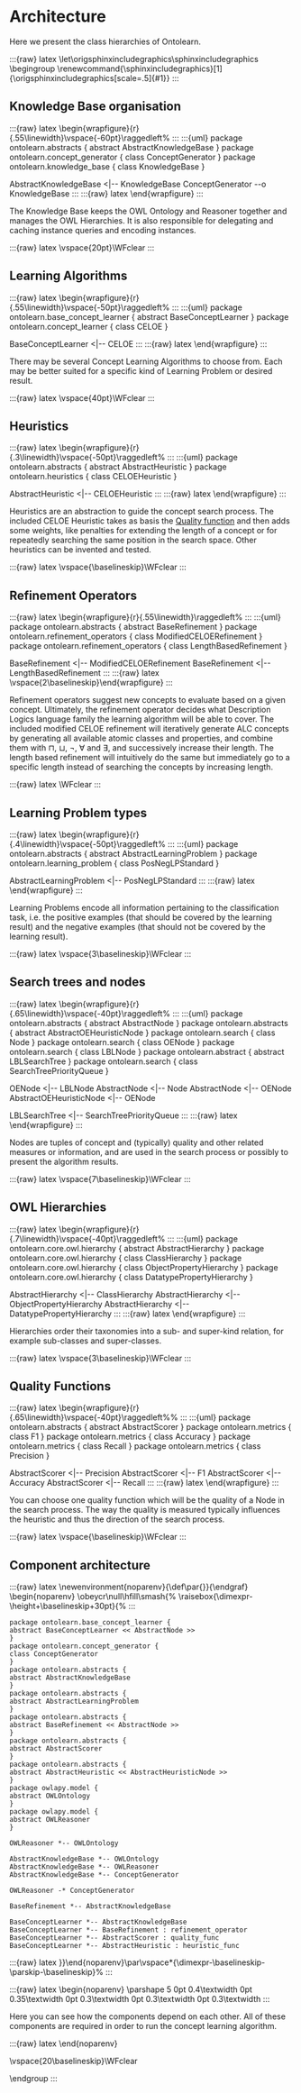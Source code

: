 # Architecture

Here we present the class hierarchies of Ontolearn.

:::{raw} latex
\let\origsphinxincludegraphics\sphinxincludegraphics
\begingroup
\renewcommand{\sphinxincludegraphics}[1]{\origsphinxincludegraphics[scale=.5]{#1}}
:::

## Knowledge Base organisation

:::{raw} latex
\begin{wrapfigure}{r}{.55\linewidth}\vspace{-60pt}\raggedleft%
:::
:::{uml}
package ontolearn.abstracts {
abstract AbstractKnowledgeBase
}
package ontolearn.concept_generator {
class ConceptGenerator
}
package ontolearn.knowledge_base {
class KnowledgeBase
}

AbstractKnowledgeBase <|-- KnowledgeBase
ConceptGenerator --o KnowledgeBase
:::
:::{raw} latex
\end{wrapfigure}
:::

The Knowledge Base keeps the OWL Ontology and Reasoner together and
manages the OWL Hierarchies. It is also responsible for delegating
and caching instance queries and encoding instances.

:::{raw} latex
\vspace{20pt}\WFclear
:::

## Learning Algorithms

:::{raw} latex
\begin{wrapfigure}{r}{.55\linewidth}\vspace{-50pt}\raggedleft%
:::
:::{uml}
package ontolearn.base_concept_learner {
abstract BaseConceptLearner
}
package ontolearn.concept_learner {
class CELOE
}

BaseConceptLearner <|-- CELOE
:::
:::{raw} latex
\end{wrapfigure}
:::

There may be several Concept Learning Algorithms to choose from. Each
may be better suited for a specific kind of Learning Problem or desired
result.

:::{raw} latex
\vspace{40pt}\WFclear
:::

## Heuristics

:::{raw} latex
\begin{wrapfigure}{r}{.3\linewidth}\vspace{-50pt}\raggedleft%
:::
:::{uml}
package ontolearn.abstracts {
abstract AbstractHeuristic
}
package ontolearn.heuristics {
class CELOEHeuristic
}

AbstractHeuristic <|-- CELOEHeuristic
:::
:::{raw} latex
\end{wrapfigure}
:::

Heuristics are an abstraction to guide the concept search process. The
included CELOE Heuristic takes as basis the [Quality
function](#quality-functions) and then adds some weights, like
penalties for extending the length of a concept or for repeatedly
searching the same position in the search space. Other heuristics can be
invented and tested.

:::{raw} latex
\vspace{\baselineskip}\WFclear
:::

## Refinement Operators

:::{raw} latex
\begin{wrapfigure}{r}{.55\linewidth}\raggedleft%
:::
:::{uml}
package ontolearn.abstracts {
abstract BaseRefinement
}
package ontolearn.refinement_operators {
class ModifiedCELOERefinement
}
package ontolearn.refinement_operators {
class LengthBasedRefinement
}

BaseRefinement <|-- ModifiedCELOERefinement
BaseRefinement <|-- LengthBasedRefinement
:::
:::{raw} latex
\vspace{2\baselineskip}\end{wrapfigure}
:::

Refinement operators suggest new concepts to evaluate based on a given
concept. Ultimately, the refinement operator decides what
Description Logics language family the learning algorithm will be able
to cover. The included modified CELOE refinement will iteratively
generate ALC concepts by generating all available atomic classes and
properties, and combine them with ⊓, ⊔, ¬, ∀ and ∃, and successively
increase their length. The length based refinement will intuitively do
the same but immediately go to a specific length instead of searching
the concepts by increasing length.

:::{raw} latex
\WFclear
:::

## Learning Problem types

:::{raw} latex
\begin{wrapfigure}{r}{.4\linewidth}\vspace{-50pt}\raggedleft%
:::
:::{uml}
package ontolearn.abstracts {
abstract AbstractLearningProblem
}
package ontolearn.learning_problem {
class PosNegLPStandard
}

AbstractLearningProblem <|-- PosNegLPStandard
:::
:::{raw} latex
\end{wrapfigure}
:::

Learning Problems encode all information pertaining to the
classification task, i.e. the positive examples (that should be
covered by the learning result) and the negative examples (that should
not be covered by the learning result).

:::{raw} latex
\vspace{3\baselineskip}\WFclear
:::

## Search trees and nodes

:::{raw} latex
\begin{wrapfigure}{r}{.65\linewidth}\vspace{-40pt}\raggedleft%
:::
:::{uml}
package ontolearn.abstracts {
abstract AbstractNode
}
package ontolearn.abstracts {
abstract AbstractOEHeuristicNode
}
package ontolearn.search {
class Node
}
package ontolearn.search {
class OENode
}
package ontolearn.search {
class LBLNode
}
package ontolearn.abstract {
abstract LBLSearchTree
}
package ontolearn.search {
class SearchTreePriorityQueue
}

OENode <|-- LBLNode
AbstractNode <|-- Node
AbstractNode <|-- OENode
AbstractOEHeuristicNode <|-- OENode

LBLSearchTree <|-- SearchTreePriorityQueue
:::
:::{raw} latex
\end{wrapfigure}
:::

Nodes are tuples of concept and (typically) quality and other related
measures or information, and are used in the search process or
possibly to present the algorithm results.

:::{raw} latex
\vspace{7\baselineskip}\WFclear
:::

## OWL Hierarchies

:::{raw} latex
\begin{wrapfigure}{r}{.7\linewidth}\vspace{-40pt}\raggedleft%
:::
:::{uml}
package ontolearn.core.owl.hierarchy {
abstract AbstractHierarchy
}
package ontolearn.core.owl.hierarchy {
class ClassHierarchy
}
package ontolearn.core.owl.hierarchy {
class ObjectPropertyHierarchy
}
package ontolearn.core.owl.hierarchy {
class DatatypePropertyHierarchy
}

AbstractHierarchy <|-- ClassHierarchy
AbstractHierarchy <|-- ObjectPropertyHierarchy
AbstractHierarchy <|-- DatatypePropertyHierarchy
:::
:::{raw} latex
\end{wrapfigure}
:::

Hierarchies order their taxonomies into a sub- and super-kind
relation, for example sub-classes and super-classes.

:::{raw} latex
\vspace{3\baselineskip}\WFclear
:::

## Quality Functions

:::{raw} latex
\begin{wrapfigure}{r}{.65\linewidth}\vspace{-40pt}\raggedleft%%
:::
:::{uml}
package ontolearn.abstracts {
abstract AbstractScorer
}
package ontolearn.metrics {
class F1
}
package ontolearn.metrics {
class Accuracy
}
package ontolearn.metrics {
class Recall
}
package ontolearn.metrics {
class Precision
}

AbstractScorer <|-- Precision
AbstractScorer <|-- F1
AbstractScorer <|-- Accuracy
AbstractScorer <|-- Recall
:::
:::{raw} latex
\end{wrapfigure}
:::

You can choose one quality function which will be the quality of a
Node in the search process. The way the quality is measured typically
influences the heuristic and thus the direction of the search process.

:::{raw} latex
\vspace{\baselineskip}\WFclear
:::

## Component architecture

:::{raw} latex
\newenvironment{noparenv}{\def\par{}}{\endgraf}
\begin{noparenv}
\obeycr\null\hfill\smash{%
  \raisebox{\dimexpr-\height+\baselineskip+30pt}{%
:::
```{uml}
package ontolearn.base_concept_learner {
abstract BaseConceptLearner << AbstractNode >>
}
package ontolearn.concept_generator {
class ConceptGenerator
}
package ontolearn.abstracts {
abstract AbstractKnowledgeBase
}
package ontolearn.abstracts {
abstract AbstractLearningProblem
}
package ontolearn.abstracts {
abstract BaseRefinement << AbstractNode >>
}
package ontolearn.abstracts {
abstract AbstractScorer
}
package ontolearn.abstracts {
abstract AbstractHeuristic << AbstractHeuristicNode >>
}
package owlapy.model {
abstract OWLOntology
}
package owlapy.model {
abstract OWLReasoner
}

OWLReasoner *-- OWLOntology

AbstractKnowledgeBase *-- OWLOntology
AbstractKnowledgeBase *-- OWLReasoner
AbstractKnowledgeBase *-- ConceptGenerator

OWLReasoner -* ConceptGenerator

BaseRefinement *-- AbstractKnowledgeBase

BaseConceptLearner *-- AbstractKnowledgeBase
BaseConceptLearner *-- BaseRefinement : refinement_operator
BaseConceptLearner *-- AbstractScorer : quality_func
BaseConceptLearner *-- AbstractHeuristic : heuristic_func
```
:::{raw} latex
}}\end{noparenv}\par\vspace*{\dimexpr-\baselineskip-\parskip-\baselineskip}%
:::

:::{raw} latex
\begin{noparenv}
\parshape 5 0pt 0.4\textwidth
0pt 0.35\textwidth
0pt 0.3\textwidth
0pt 0.3\textwidth
0pt 0.3\textwidth
:::

Here you can see how the components depend on each other. All of these
components are required in order to run the concept learning algorithm.

:::{raw} latex
\end{noparenv}

\vspace{20\baselineskip}\WFclear

\endgroup
:::
